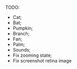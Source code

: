 TODO:
* Cat;
* Bat;
* Pumpkin;
* Branch;
* Fan;
* Palm;
* Sounds;
* Fix zooming state;
* Fix screenshot retina image
